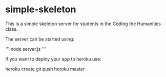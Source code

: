 simple-skeleton
===============

This is a simple skeleton server for students in the Coding the Humanities class. 

The server can be started using:

'''
node server.js
'''

If you want to deploy your app to heroku use:

heroku create
git push heroku master
